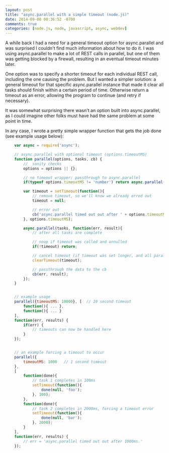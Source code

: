 ```yaml
---
layout: post
title: "async.parallel with a simple timeout (node.js)"
date: 2014-09-08 00:36:52 -0700
comments: true
categories: [node.js, node, javascript, async, webdev]
---
```


A while back I had a need for a general timeout option for async.parallel and was surprised I couldn't find much information about how to do it.  I was using async.parallel to make a lot of REST calls in parallel, but one of them was getting blocked by a firewall, resulting in an eventual timeout minutes later.

One option was to specify a shorter timeout for each individual REST call, including the one causing the problem.  But I wanted a simpler solution: a general timeout for that specific async.parallel instance that made it clear all tasks should finish within a certain period of time. Otherwise return a timeout as an error, allowing the program to continue (and retry if necessary).

It was somewhat surprising there wasn't an option built into async.parallel, as I could imagine other folks must have had the same problem at some point in time.

In any case, I wrote a pretty simple wrapper function that gets the job done (see example usage below):

``` javascript
	var async = require('async');

	// async.parallel with optional timeout (options.timeoutMS)
	function parallel(options, tasks, cb) {
		//  sanity checks
		options = options || {};

		// no timeout wrapper; passthrough to async.parallel
		if(typeof options.timeoutMS != 'number') return async.parallel(tasks, cb);

		var timeout = setTimeout(function(){
			// remove timeout, so we'll know we already erred out
			timeout = null;

			// error out
			cb('async.parallel timed out out after ' + options.timeoutMS + 'ms.', null);
		}, options.timeoutMS);

		async.parallel(tasks, function(err, result){
			// after all tasks are complete

			// noop if timeout was called and annulled
			if(!timeout) return;

			// cancel timeout (if timeout was set longer, and all parallel tasks finished sooner)
			clearTimeout(timeout);

			// passthrough the data to the cb
			cb(err, result);
		});
	}


	// example usage
	parallel({timeoutMS: 10000}, [  // 10 second timeout
		function(){ ... },
		function(){ ... }
	],
	function(err, results) {
		if(err) {
			// timeouts can now be handled here
		}
	});


	// an example forcing a timeout to occur
	parallel({
		timeoutMS: 1000   // 1 second timeout
	},
	[
		function(done){
			// task 1 completes in 100ms
			setTimeout(function(){
				done(null, 'foo');
			}, 100);
		},
		function(done){
			// task 2 completes in 2000ms, forcing a timeout error
			setTimeout(function(){
				done(null, 'bar');
			}, 2000);
		}
	],
	function(err, results) {
		// err = 'async.parallel timed out out after 1000ms.'
	});
```